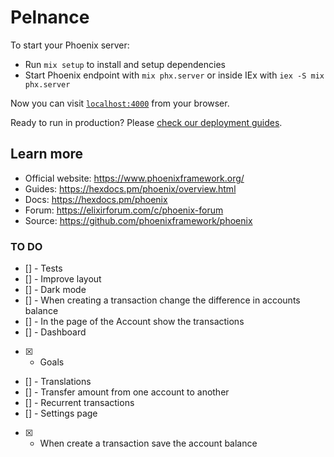 # Pelnance

To start your Phoenix server:

  * Run `mix setup` to install and setup dependencies
  * Start Phoenix endpoint with `mix phx.server` or inside IEx with `iex -S mix phx.server`

Now you can visit [`localhost:4000`](http://localhost:4000) from your browser.

Ready to run in production? Please [check our deployment guides](https://hexdocs.pm/phoenix/deployment.html).

## Learn more

  * Official website: https://www.phoenixframework.org/
  * Guides: https://hexdocs.pm/phoenix/overview.html
  * Docs: https://hexdocs.pm/phoenix
  * Forum: https://elixirforum.com/c/phoenix-forum
  * Source: https://github.com/phoenixframework/phoenix

### TO DO

 * [] - Tests
 * [] - Improve layout
 * [] - Dark mode
 * [] - When creating a transaction change the difference in accounts balance
 * [] - In the page of the Account show the transactions
 * [] - Dashboard
 * [x] - Goals
 * [] - Translations
 * [] - Transfer amount from one account to another
 * [] - Recurrent transactions
 * [] - Settings page
 * [x] - When create a transaction save the account balance
